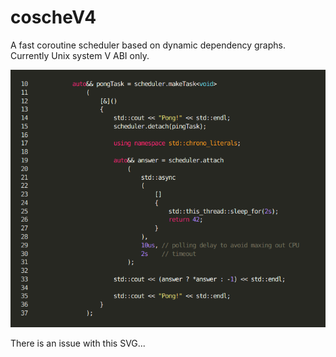 # coscheV4
A fast coroutine scheduler based on dynamic dependency graphs. Currently Unix system V ABI only.

<img src="https://github.com/matovitch/coscheV4/raw/master/wiki/test.png" width=600px>

There is an issue with this SVG...
